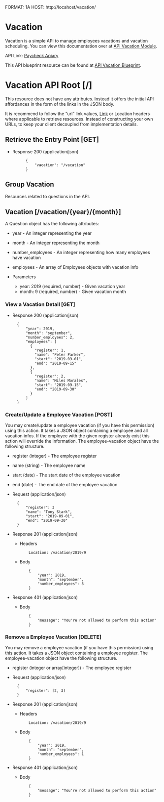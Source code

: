 FORMAT: 1A
HOST: http://locahost/vacation/

# Vacation

Vacation is a simple API to manage employees vacations and vacation scheduling. You can view this documentation over at [API Vacation Module](../../modules/api-vacation).

API Link: [Paycheck Apiary](https://msadocsvacation.docs.apiary.io)

This API blueprint resource can be found at [API Vacation Blueprint](./api-auth.apib).

# Vacation API Root [/]

This resource does not have any attributes. Instead it offers the initial API affordances in the form of the links in the JSON body.

It is recommend to follow the “url” link values, [Link](https://tools.ietf.org/html/rfc5988) or Location headers where applicable to retrieve resources. Instead of constructing your own URLs, to keep your client decoupled from implementation details.

## Retrieve the Entry Point [GET]

- Response 200 (application/json)

            {
                "vacation": "/vacation"
            }

## Group Vacation

Resources related to questions in the API.

## Vacation [/vacation/{year}/{month}]

A Question object has the following attributes:

- year - An integer representing the year
- month - An integer representing the month
- number_employees - An integer representing how many employees have vacation
- employees - An array of Employees objects with vacation info

- Parameters
  - year: 2019 (required, number) - Given vacation year
  - month: 9 (required, number) - Given vacation month

### View a Vacation Detail [GET]

- Response 200 (application/json)

        {
            "year": 2019,
            "month": "september",
            "number_employees": 2,
            "employees": [
              {
                "register": 1,
                "name": "Peter Parker",
                "start": "2019-09-01",
                "end": "2019-09-15"
              },
              {
                "register": 2,
                "name": "Miles Morales",
                "start": "2019-09-15",
                "end": "2019-09-30"
              }
            ]
        }

### Create/Update a Employee Vacation [POST]

You may create/update a employee vacation (if you have this permission) using this action. It takes a JSON object containing a employee and all vacation infos. If the employee with the given register already exist this action will override the information. The employee-vacation object have the following structure.

- register (integer) - The employee register
- name (string) - The employee name
- start (date) - The start date of the employee vacation
- end (date) - The end date of the employee vacation

- Request (application/json)

        {
            "register": 3
            "name": "Tony Stark",
            "start": "2019-09-01",
            "end": "2019-09-30"
        }

- Response 201 (application/json)

  - Headers

            Location: /vacation/2019/9

  - Body

            {
                "year": 2019,
                "month": "september",
                "number_employees": 3
            }

- Response 401 (application/json)

  - Body

            {
                "message": "You're not allowed to perform this action"
            }

### Remove a Employee Vacation [DELETE]

You may remove a employee vacation (if you have this permission) using this action. It takes a JSON object containing a employee register. The employee-vacation object have the following structure.

- register (integer or array[integer]) - The employee register

- Request (application/json)

        {
            "register": [2, 3]
        }

- Response 201 (application/json)

  - Headers

            Location: /vacation/2019/9

  - Body

            {
                "year": 2019,
                "month": "september",
                "number_employees": 1
            }

- Response 401 (application/json)

  - Body

            {
                "message": "You're not allowed to perform this action"
            }
